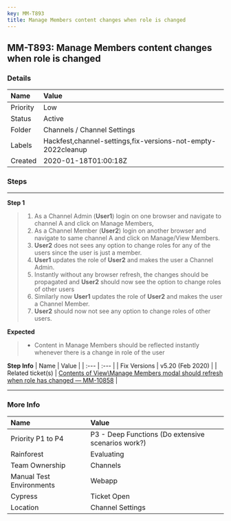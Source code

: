 ```yaml
---
key: MM-T893
title: Manage Members content changes when role is changed
---
```


## MM-T893: Manage Members content changes when role is changed

### Details

| Name     | Value                                                        |
| :------- | :----------------------------------------------------------- |
| Priority | Low                                                          |
| Status   | Active                                                       |
| Folder   | Channels / Channel Settings                                  |
| Labels   | Hackfest,channel-settings,fix-versions-not-empty-2022cleanup |
| Created  | 2020-01-18T01:00:18Z                                         |

### Steps

<hr/>

**Step 1**

> <article><ol><li>As a Channel Admin (<strong>User1</strong>) login on one browser and navigate to channel A and click on Manage Members,</li><li>As a Channel Member (<strong>User2</strong>) login on another browser and navigate to same channel A and click on Manage/View Members.</li><li><strong>User2</strong> does not sees any option to change roles for any of the users since the user is just a member.</li><li><strong>User1</strong> updates the role of <strong>User2</strong> and makes the user a Channel Admin.</li><li>Instantly without any browser refresh, the changes should be propagated and <strong>User2</strong> should now see the option to change roles of other users</li><li>Similarly now <strong>User1</strong> updates the role of <strong>User2</strong> and makes the user a Channel Member.</li><li><strong>User2</strong> should now not see any option to change roles of other users.</li></ol></article>

**Expected**

> <article><ul><li>Content in Manage Members should be reflected instantly whenever there is a change in role of the user</li></ul></article>

**Step Info**
| Name | Value |
| :--- | :--- |
| Fix Versions | v5.20 (Feb 2020) |
| Related ticket(s) | <a href="https://mattermost.atlassian.net/browse/MM-18058" rel="noopener noreferrer" target="_blank">Contents of View\Manage Members modal should refresh when role has changed — MM-10858</a> |

<hr/>

### More Info

| Name                     | Value                                              |
| :----------------------- | :------------------------------------------------- |
| Priority P1 to P4        | P3 - Deep Functions (Do extensive scenarios work?) |
| Rainforest               | Evaluating                                         |
| Team Ownership           | Channels                                           |
| Manual Test Environments | Webapp                                             |
| Cypress                  | Ticket Open                                        |
| Location                 | Channel Settings                                   |
